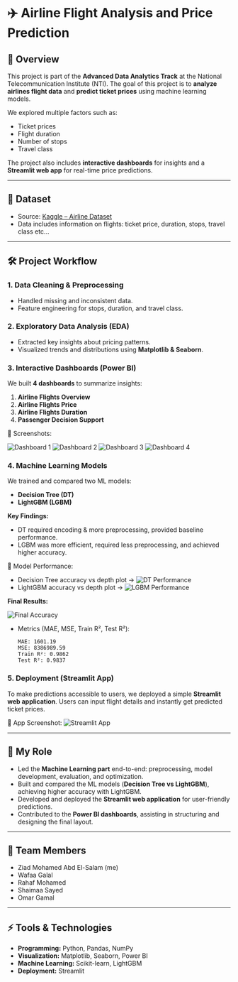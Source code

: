 # ✈️ Airline Flight Analysis and Price Prediction

## 📌 Overview

This project is part of the **Advanced Data Analytics Track** at the National Telecommunication Institute (NTI).
The goal of this project is to **analyze airlines flight data** and **predict ticket prices** using machine learning models.

We explored multiple factors such as:

* Ticket prices
* Flight duration
* Number of stops
* Travel class

The project also includes **interactive dashboards** for insights and a **Streamlit web app** for real-time price predictions.

---

## 📂 Dataset

* Source: [Kaggle – Airline Dataset](https://www.kaggle.com/datasets/rohitgrewal/airlines-flights-data)
* Data includes information on flights: ticket price, duration, stops, travel class etc...

---

## 🛠 Project Workflow

### 1. Data Cleaning & Preprocessing

* Handled missing and inconsistent data.
* Feature engineering for stops, duration, and travel class.

### 2. Exploratory Data Analysis (EDA)

* Extracted key insights about pricing patterns.
* Visualized trends and distributions using **Matplotlib & Seaborn**.

### 3. Interactive Dashboards (Power BI)

We built **4 dashboards** to summarize insights:

1. **Airline Flights Overview**
2. **Airline Flights Price**
3. **Airline Flights Duration**
4. **Passenger Decision Support**

📸 Screenshots:

![Dashboard 1](https://github.com/ZiadAbdElSalam2003/Airlines-Flights-Data-Analysis-Price-prediction/blob/1248d8cb2fa070308a34e865d168c83b81d2974f/assets/dashboard1.png)
![Dashboard 2](https://github.com/ZiadAbdElSalam2003/Airlines-Flights-Data-Analysis-Price-prediction/blob/1248d8cb2fa070308a34e865d168c83b81d2974f/assets/dashboard2.png)
![Dashboard 3](https://github.com/ZiadAbdElSalam2003/Airlines-Flights-Data-Analysis-Price-prediction/blob/1248d8cb2fa070308a34e865d168c83b81d2974f/assets/dashboard3.png)
![Dashboard 4](https://github.com/ZiadAbdElSalam2003/Airlines-Flights-Data-Analysis-Price-prediction/blob/1248d8cb2fa070308a34e865d168c83b81d2974f/assets/dashboard4.png)

### 4. Machine Learning Models

We trained and compared two ML models:

* **Decision Tree (DT)**
* **LightGBM (LGBM)**

**Key Findings:**

* DT required encoding & more preprocessing, provided baseline performance.
* LGBM was more efficient, required less preprocessing, and achieved higher accuracy.

📸 Model Performance:

* Decision Tree accuracy vs depth plot → ![DT Performance](https://github.com/ZiadAbdElSalam2003/Airlines-Flights-Data-Analysis-Price-prediction/blob/1248d8cb2fa070308a34e865d168c83b81d2974f/assets/dt-performance.png)
* LightGBM accuracy vs depth plot → ![LGBM Performance](https://github.com/ZiadAbdElSalam2003/Airlines-Flights-Data-Analysis-Price-prediction/blob/1248d8cb2fa070308a34e865d168c83b81d2974f/assets/LGBM-performance.png)

**Final Results:**

![Final Accuracy](https://github.com/ZiadAbdElSalam2003/Airlines-Flights-Data-Analysis-Price-prediction/blob/1248d8cb2fa070308a34e865d168c83b81d2974f/assets/final-acc.png)
* Metrics (MAE, MSE, Train R², Test R²):

  ```
  MAE: 1601.19
  MSE: 8386989.59
  Train R²: 0.9862
  Test R²: 0.9837
  ```

### 5. Deployment (Streamlit App)

To make predictions accessible to users, we deployed a simple **Streamlit web application**.
Users can input flight details and instantly get predicted ticket prices.

📸 App Screenshot:
![Streamlit App](https://github.com/ZiadAbdElSalam2003/Airlines-Flights-Data-Analysis-Price-prediction/blob/1248d8cb2fa070308a34e865d168c83b81d2974f/assets/streamlit-app.png)

---

## 👤 My Role

* Led the **Machine Learning part** end-to-end: preprocessing, model development, evaluation, and optimization.
* Built and compared the ML models (**Decision Tree vs LightGBM**), achieving higher accuracy with LightGBM.
* Developed and deployed the **Streamlit web application** for user-friendly predictions.
* Contributed to the **Power BI dashboards**, assisting in structuring and designing the final layout.

---

## 👥 Team Members

* Ziad Mohamed Abd El-Salam (me)
* Wafaa Galal
* Rahaf Mohamed
* Shaimaa Sayed
* Omar Gamal

---


## ⚡ Tools & Technologies

* **Programming:** Python, Pandas, NumPy
* **Visualization:** Matplotlib, Seaborn, Power BI
* **Machine Learning:** Scikit-learn, LightGBM
* **Deployment:** Streamlit

